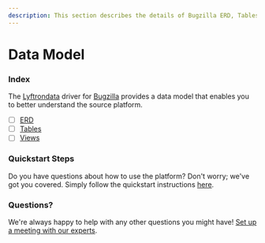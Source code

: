 ```yaml
---
description: This section describes the details of Bugzilla ERD, Tables, and Views.
---
```


# Data Model

### Index

The  [Lyftrondata](https://www.lyftrondata.com/) driver for [Bugzilla](https://www.lyftrondata.com/integration/business-analytics/bugzilla/) provides a data model that enables you to better understand the source platform.

* [ ] [ERD](erd.md)
* [ ] [Tables](tables.md)
* [ ] [Views](views.md)

### Quickstart Steps

Do you have questions about how to use the platform? Don't worry; we've got you covered. Simply follow the quickstart instructions [here](../README.md).


### Questions? <a href="#questions" id="questions"></a>

We're always happy to help with any other questions you might have! [Set up a meeting with our experts](https://www.lyftrondata.com/book-a-meeting/).

